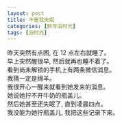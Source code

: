 ```yaml
---
layout: post
title: 不是我失眠
categories: [默写旧时光]
tags: [旧时光]
---
```


昨天突然有点困, 在 12 点左右就睡了。  
早上突然醒很早, 然后就再也睡不着了。  
看到尚未解锁的手机上有两条微信消息。  
我猜一定是绵羊。   
我很开心一醒来就看到她发来的消息。   
她说她拧不开牛奶的瓶盖儿。  
然后她甚至还失眠了, 直到凌晨四点。    
我没能为她拧瓶盖儿, 我把这些记录下来。 
